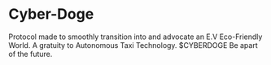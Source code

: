 # Cyber-Doge
Protocol made to smoothly transition into and advocate an E.V Eco-Friendly World. A gratuity to Autonomous Taxi Technology. $CYBERDOGE Be apart of the future.
